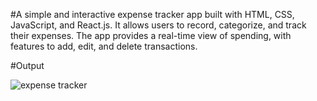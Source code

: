 #A simple and interactive expense tracker app built with HTML, CSS, JavaScript, and React.js. It allows users to record, categorize, and track their expenses. The app provides a real-time view of spending, with features to add, edit, and delete transactions.


#Output



![expense tracker](https://github.com/user-attachments/assets/84e3e371-3308-4bac-9e49-6020f33f68ca)
